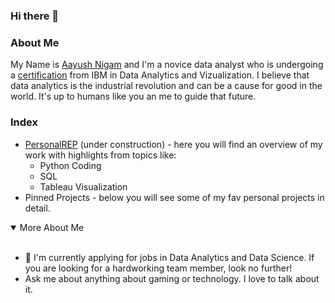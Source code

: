 ### Hi there 👋
### About Me
My Name is [Aayush Nigam](https://www.linkedin.com/in/aayush-nigam/) and I'm a novice data analyst who is undergoing a [certification](https://www.coursera.org/professional-certificates/ibm-data-analyst) from IBM in Data Analytics and Vizualization. I believe that data analytics is the industrial revolution and can be a cause for good in the world. It's up to humans like you an me to guide that future.


### Index
* [PersonalREP](https://github.com/vaderbyte/PersonalREP) (under construction) -  here you will find an overview of my work with highlights from topics like:
  * Python Coding
  * SQL
  * Tableau Visualization
* Pinned Projects - below you will see some of my fav personal projects in detail.


<details open>
<summary>More About Me</summary>
<br>
<ul>
<li>🔭 I'm currently applying for jobs in Data Analytics and Data Science. If you are looking for a hardworking team member, look no further!</li>
<li> Ask me about anything about gaming or technology. I love to talk about it. </li>
</details>
